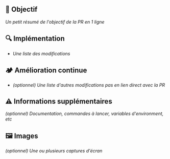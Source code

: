 ## 🌮 Objectif

_Un petit résumé de l'objectif de la PR en 1 ligne_

## 🔍 Implémentation

- _Une liste des modifications_

## 🏕 Amélioration continue

- _(optionnel) Une liste d'autres modifications pas en lien direct avec la PR_

## ⚠️ Informations supplémentaires

_(optionnel) Documentation, commandes à lancer, variables d'environment, etc_

## 🖼️ Images

_(optionnel) Une ou plusieurs captures d'écran_

